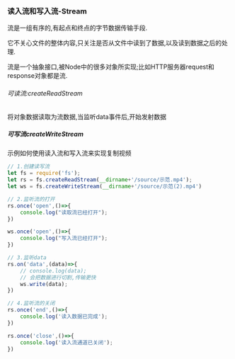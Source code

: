 ### 读入流和写入流-Stream

流是一组有序的,有起点和终点的字节数据传输手段.

它不关心文件的整体内容,只关注是否从文件中读到了数据,以及读到数据之后的处理.

流是一个抽象接口,被Node中的很多对象所实现;比如HTTP服务器request和response对象都是流.

###### 可读流:createReadStream

将对象数据读取为流数据,当监听data事件后,开始发射数据

##### 可写流createWriteStream

示例如何使用读入流和写入流来实现复制视频

```javascript
// 1.创建读写流
let fs = require('fs');
let rs = fs.createReadStream(__dirname+'/source/示范.mp4');
let ws = fs.createWriteStream(__dirname+'/source/示范(2).mp4')

// 2.监听流的打开
rs.once('open',()=>{
    console.log("读取流已经打开");
})

ws.once('open',()=>{
    console.log("写入流已经打开");
})

// 3.监听data
rs.on('data',(data)=>{
    // console.log(data);
    // 会把数据进行切割,传输更快
    ws.write(data);
})

// 4.监听流的关闭
rs.once('end',()=>{
    console.log('读入数据已完成');
})

rs.once('close',()=>{
    console.log('读入流通道已关闭');
})
```
